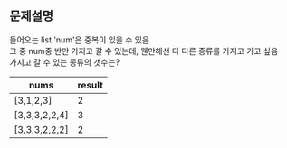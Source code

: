 ## 문제설명

들어오는 list 'num'은 중복이 있을 수 있음  
그 중 num중 반만 가지고 갈 수 있는데, 웬만해선 다 다른 종류를 가지고 가고 싶음  
가지고 갈 수 있는 종류의 갯수는?

|nums|result|
|-----|-----|
|[3,1,2,3]|2|
|[3,3,3,2,2,4]|3|
|[3,3,3,2,2,2]|2|

